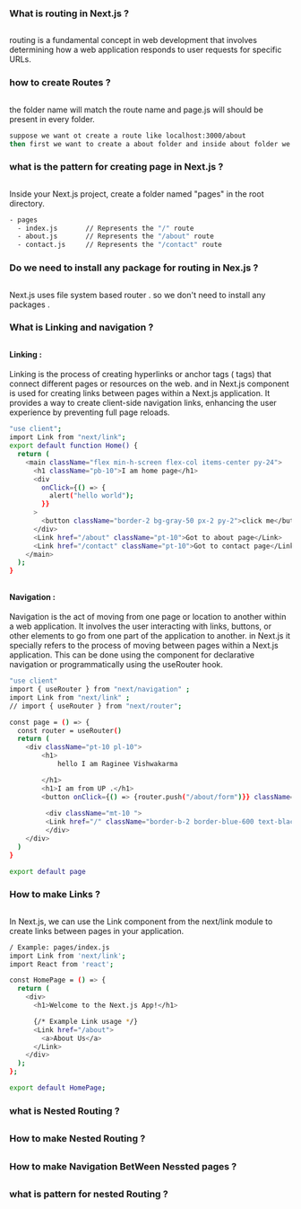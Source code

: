 ### What is routing in Next.js ?
## 
routing is a fundamental concept in web development that involves determining how a web application responds to user requests for specific URLs. 
### how to create Routes ?
##
the folder name will match the route name and page.js will should be present in every folder.
```bash
suppose we want ot create a route like localhost:3000/about
then first we want to create a about folder and inside about folder we should to create a page.js file .
```

### what is the pattern for creating page in Next.js ?
##
Inside your Next.js project, create a folder named "pages" in the root directory.
```bash
- pages
  - index.js       // Represents the "/" route
  - about.js       // Represents the "/about" route
  - contact.js     // Represents the "/contact" route
```

### Do we need to install any package  for routing in Nex.js ?
##
Next.js uses file system based router . so we don't need to install any packages .
### What is Linking and navigation ?
##
#### Linking :
Linking is the process of creating hyperlinks or anchor tags (<a> tags) that connect different pages or resources on the web.
and in Next.js <Link> component is used for creating links between pages within a Next.js application. It provides a way to create client-side navigation links, enhancing the user experience by preventing full page reloads.

```bash
"use client";
import Link from "next/link";
export default function Home() {
  return (
    <main className="flex min-h-screen flex-col items-center py-24">
      <h1 className="pb-10">I am home page</h1>
      <div
        onClick={() => {
          alert("hello world");
        }}
      >
        <button className="border-2 bg-gray-50 px-2 py-2">click me</button>
      </div>
      <Link href="/about" className="pt-10">Got to about page</Link>
      <Link href="/contact" className="pt-10">Got to contact page</Link>
    </main>
  );
}
```
##
#### Navigation :
Navigation is the act of moving from one page or location to another within a web application. It involves the user interacting with links, buttons, or other elements to go from one part of the application to another.
in Next.js it specially  refers to the process of moving between pages within a Next.js application. This can be done using the <Link> component for declarative navigation or programmatically using the useRouter hook.

```bash
"use client"
import { useRouter } from "next/navigation" ;
import Link from "next/link" ;
// import { useRouter } from "next/router";

const page = () => {
  const router = useRouter()
  return (
    <div className="pt-10 pl-10">
        <h1>
            hello I am Raginee Vishwakarma

        </h1>
        <h1>I am from UP .</h1>
        <button onClick={() => {router.push("/about/form")}} className="border-gray-500 border-2 px-2 py-1 mt-10"> Go to form</button>
         
         <div className="mt-10 ">
         <Link href="/" className="border-b-2 border-blue-600 text-black font-bold hover:text-blue-900"> Go to home page</Link>
         </div>
    </div>
  )
}

export default page

```

### How to make Links ?
##
In Next.js, we can use the Link component from the next/link module to create links between pages in your application. 
```bash
/ Example: pages/index.js
import Link from 'next/link';
import React from 'react';

const HomePage = () => {
  return (
    <div>
      <h1>Welcome to the Next.js App!</h1>

      {/* Example Link usage */}
      <Link href="/about">
        <a>About Us</a>
      </Link>
    </div>
  );
};

export default HomePage;
```

### what is Nested Routing ?
##
### How to make Nested Routing ?
##
### How to make Navigation BetWeen Nessted pages ?
##
### what is pattern for nested Routing ?